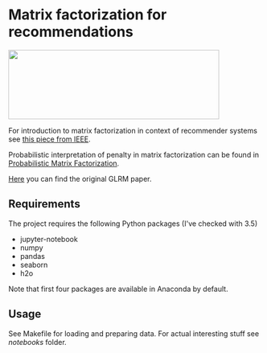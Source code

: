 # Matrix factorization for recommendations

<img src="http://docs.h2o.ai/h2o/latest-stable/h2o-docs/_images/glrm_matrix_decomposition.png" height="138" width="419" >

For introduction to matrix factorization in context of recommender systems see [this piece from IEEE](http://www.columbia.edu/~jwp2128/Teaching/E4903/papers/ieeecomputer.pdf).

Probabilistic interpretation of penalty in matrix factorization can be found in [Probabilistic Matrix Factorization](https://www.cs.toronto.edu/~amnih/papers/pmf.pdf).

[Here](https://web.stanford.edu/~boyd/papers/pdf/glrm.pdf) you can find the original GLRM paper.

## Requirements
The project requires the following Python packages (I've checked with 3.5)
* jupyter-notebook
* numpy
* pandas
* seaborn
* h2o

Note that first four packages are available in Anaconda by default. 

## Usage
See Makefile for loading and preparing data.
For actual interesting stuff see *notebooks* folder.

